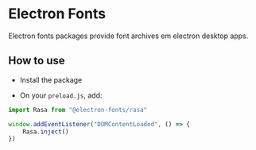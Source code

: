 # Electron Fonts

Electron fonts packages provide font archives em electron desktop apps.

## How to use

* Install the package

* On your `preload.js`, add:

```ts
import Rasa from "@electron-fonts/rasa"

window.addEventListener("DOMContentLoaded", () => {
    Rasa.inject()
})
```